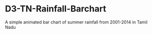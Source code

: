 # D3-TN-Rainfall-Barchart
A simple animated bar chart of summer rainfall from 2001-2014 in Tamil Nadu 
